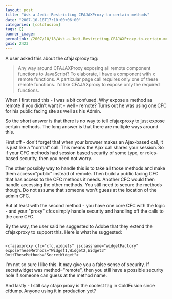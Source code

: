 ```yaml
---
layout: post
title: "Ask a Jedi: Restricting CFAJAXProxy to certain methods"
date: "2007-10-18T17:10:00+06:00"
categories: [coldfusion]
tags: []
banner_image: 
permalink: /2007/10/18/Ask-a-Jedi-Restricting-CFAJAXProxy-to-certain-methods
guid: 2423
---
```


A user asked this about the cfajaxproxy tag:

<blockquote>
Any way around CFAJAXProxy exposing all remote component functions to JavaScript? To elaborate, I have a component with x remote functions. A particular page call requires only one of these remote functions. I'd like CFAJAXproxy to expose only the required functions. 
</blockquote>

When I first read this - I was a bit confused. Why expose a method as remote if you didn't want it - well - remote? Turns out he was using one CFC for his public facing site as well as his Admin. 

So the short answer is that there is no way to tell cfajaxproxy to just expose certain methods. The long answer is that there are multiple ways around this.

First off - don't forget that when your browser makes an Ajax-based call, it is just like a "normal" call. This means the Ajax call shares your session. So if your CFC methods had session based security of some type, or roles-based security, then you need not worry. 

The other possibly way to handle this is to take all those methods and make them access="public" instead of remote. Then build a public facing CFC that has access to the CFC methods it needs. Another CFC would then handle accessing the other methods. You still need to secure the methods though. Do not assume that someone won't guess at the location of the admin CFC.

But at least with the second method - you have one core CFC with the logic - and your "proxy" cfcs simply handle security and handling off the calls to the core CFC.

By the way, the user said he suggested to Adobe that they extend the cfajaxproxy to support this. Here is what he suggested:

<code>
&lt;cfajaxproxy cfc="cfc.widgets" jsclassname="widgetFactory" exposeTheseMethods="Widget1,Widget2,Widget3" OmitTheseMethods="SecretWidget"&gt; 
</code>

I'm not so sure I like this. It may give you a false sense of security. If secretwidget was method="remote", then you still have a possible security hole if someone can guess at the method name. 

And lastly - I still say cfajaxproxy is the coolest tag in ColdFusion since cfdump. Anyone using it in production yet?
